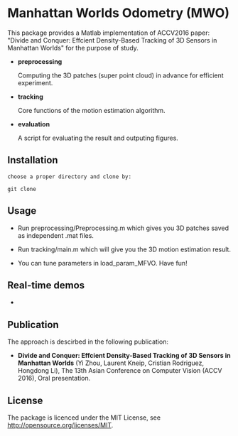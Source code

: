 # Manhattan Worlds Odometry (MWO)
This package provides a Matlab implementation of ACCV2016 paper: "Divide and Conquer: Effcient Density-Based Tracking of 3D Sensors in Manhattan Worlds" for the purpose of study.

*   **preprocessing**

    Computing the 3D patches (super point cloud) in advance for efficient experiment.

*   **tracking**

    Core functions of the motion estimation algorithm.
    
*   **evaluation**

    A script for evaluating the result and outputing figures.
    
## Installation

    choose a proper directory and clone by: 
    
    git clone 
    
## Usage

*   Run preprocessing/Preprocessing.m which gives you 3D patches saved as independent .mat files.

*   Run tracking/main.m which will give you the 3D motion estimation result. 

*   You can tune parameters in load_param_MFVO. Have fun!

## Real-time demos

*  

## Publication

The approach is descirbed in the following publication:

*  **Divide and Conquer: Effcient Density-Based Tracking of 3D Sensors in Manhattan Worlds** (Yi Zhou, Laurent Kneip, Cristian Rodriguez, Hongdong Li), The 13th Asian Conference on Computer Vision (ACCV 2016), Oral presentation.

## License

The package is licenced under the MIT License, see http://opensource.org/licenses/MIT.





    
    

    



